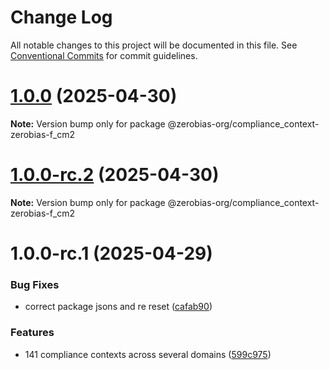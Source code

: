 # Change Log

All notable changes to this project will be documented in this file.
See [Conventional Commits](https://conventionalcommits.org) for commit guidelines.

# [1.0.0](https://github.com/zerobias-org/compliance_context/compare/@zerobias-org/compliance_context-zerobias-f_cm2@1.0.0-rc.2...@zerobias-org/compliance_context-zerobias-f_cm2@1.0.0) (2025-04-30)

**Note:** Version bump only for package @zerobias-org/compliance_context-zerobias-f_cm2





# [1.0.0-rc.2](https://github.com/zerobias-org/compliance_context/compare/@zerobias-org/compliance_context-zerobias-f_cm2@1.0.0-rc.1...@zerobias-org/compliance_context-zerobias-f_cm2@1.0.0-rc.2) (2025-04-30)

**Note:** Version bump only for package @zerobias-org/compliance_context-zerobias-f_cm2





# 1.0.0-rc.1 (2025-04-29)


### Bug Fixes

* correct package jsons and re reset ([cafab90](https://github.com/zerobias-org/compliance_context/commit/cafab90b3771e45ffeefa4ea2dca415266baa99f))


### Features

* 141 compliance contexts across several domains ([599c975](https://github.com/zerobias-org/compliance_context/commit/599c975fcf3da5bbfffe4113c7f5f793e5231e68))
